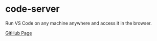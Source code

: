 # code-server

Run VS Code on any machine anywhere and access it in the browser.

[GitHub Page](https://github.com/coder/code-server)